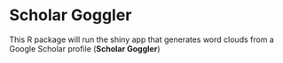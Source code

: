 # Scholar Goggler

This R package will run the shiny app that generates word clouds from a Google Scholar profile (**Scholar Goggler**)
